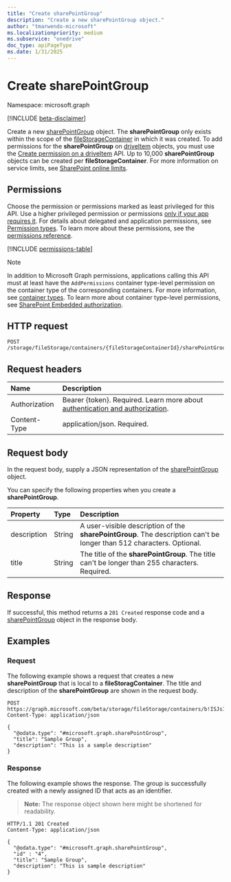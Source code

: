 ```yaml
---
title: "Create sharePointGroup"
description: "Create a new sharePointGroup object."
author: "tmarwendo-microsoft"
ms.localizationpriority: medium
ms.subservice: "onedrive"
doc_type: apiPageType
ms.date: 1/31/2025
---
```


# Create sharePointGroup

Namespace: microsoft.graph

[!INCLUDE [beta-disclaimer](../../includes/beta-disclaimer.md)]

Create a new [sharePointGroup](../resources/sharepointgroup.md) object. The **sharePointGroup** only exists within the scope of the [fileStorageContainer](../resources/filestoragecontainer.md) in which it was created. To add permissions for the **sharePointGroup** on [driveItem](../resources/driveitem.md) objects, you must use the [Create permission on a driveItem](./driveitem-post-permissions.md) API. Up to 10,000 **sharePointGroup** objects can be created per **fileStorageContainer**. For more information on service limits, see [SharePoint online limits](/office365/servicedescriptions/sharepoint-online-service-description/sharepoint-online-limits#sharepoint-groups).

## Permissions

Choose the permission or permissions marked as least privileged for this API. Use a higher privileged permission or permissions [only if your app requires it](/graph/permissions-overview#best-practices-for-using-microsoft-graph-permissions). For details about delegated and application permissions, see [Permission types](/graph/permissions-overview#permission-types). To learn more about these permissions, see the [permissions reference](/graph/permissions-reference).

<!-- {
  "blockType": "permissions",
  "name": "filestoragecontainer-post-sharepointgroups-permissions"
}
-->

[!INCLUDE [permissions-table](../includes/permissions/filestoragecontainer-post-sharepointgroups-permissions.md)]

> [!NOTE]
> In addition to Microsoft Graph permissions, applications calling this API must at least have the `AddPermissions` container type-level permission on the container type of the corresponding containers. For more information, see [container types](/sharepoint/dev/embedded/concepts/app-concepts/containertypes). To learn more about container type-level permissions, see [SharePoint Embedded authorization](/sharepoint/dev/embedded/concepts/app-concepts/auth#authorization).

## HTTP request

<!-- {
  "blockType": "ignored"
}
-->
``` http
POST /storage/fileStorage/containers/{fileStorageContainerId}/sharePointGroups
```

## Request headers

|Name|Description|
|:---|:---|
|Authorization|Bearer {token}. Required. Learn more about [authentication and authorization](/graph/auth/auth-concepts).|
|Content-Type|application/json. Required.|

## Request body

In the request body, supply a JSON representation of the [sharePointGroup](../resources/sharepointgroup.md) object.

You can specify the following properties when you create a **sharePointGroup**.

|Property|Type|Description|
|:---|:---|:---|
|description|String|A user-visible description of the **sharePointGroup**. The description can't be longer than 512 characters. Optional.|
|title|String|The title of the **sharePointGroup**. The title can't be longer than 255 characters. Required.|

## Response

If successful, this method returns a `201 Created` response code and a [sharePointGroup](../resources/sharepointgroup.md) object in the response body.

## Examples

### Request

The following example shows a request that creates a new **sharePointGroup** that is local to a **fileStoragContainer**. The title and description of the **sharePointGroup** are shown in the request body.

<!-- {
  "blockType": "request",
  "name": "create_sharePointGroup",
  "@odata.type": "microsoft.graph.sharePointGroup"
} -->
``` http
POST https://graph.microsoft.com/beta/storage/fileStorage/containers/b!ISJs1WRro0y0EWgkUYcktDa0mE8zSlFEqFzqRn70Zwp1CEtDEBZgQICPkRbil_5Z/sharePointGroups
Content-Type: application/json

{
  "@odata.type": "#microsoft.graph.sharePointGroup",
  "title": "Sample Group",
  "description": "This is a sample description"
}
```

### Response

The following example shows the response. The group is successfully created with a newly assigned ID that acts as an identifier.

>**Note:** The response object shown here might be shortened for readability.

<!-- {
  "blockType": "response",
  "truncated": true,
  "@odata.type": "microsoft.graph.sharePointGroup"
} -->
``` http
HTTP/1.1 201 Created
Content-Type: application/json

{
  "@odata.type": "#microsoft.graph.sharePointGroup",
  "id" : "4",
  "title": "Sample Group",
  "description": "This is sample description"
}
```